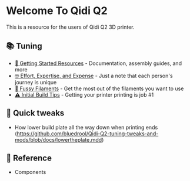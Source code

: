 # Welcome To Qidi Q2 

This is a resource for the users of Qidi Q2 3D printer. 


## 📚 Tuning
- [🤔 Getting Started Resources](https://github.com/500Foods/WelcomeToTroodon/blob/main/docs/getting_started.md) - Documentation, assembly guides, and more
- [🤓 Effort, Expertise, and Expense](https://github.com/500Foods/WelcomeToTroodon/blob/main/docs/effort.md) - Just a note that each person's journey is unique
- [🧐 Fussy Filaments](https://github.com/500Foods/WelcomeToTroodon/blob/main/docs/filaments.md) - Get the most out of the filaments you want to use
- [⚠️ Initial Build Tips](https://github.com/500Foods/WelcomeToTroodon/blob/main/docs/initial_build.md) - Getting your printer printing is job #1

## 🚀 Quick tweaks
- How lower build plate all the way down when printing ends (https://github.com/bluedrool/Qidi-Q2-tuning-tweaks-and-mods/blob/docs/lowertheplate.mdd) 

## 🏹 Reference

- Components 
<p><br></p>
